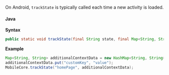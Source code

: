 On Android, `trackState` is typically called each time a new activity is loaded.

#### Java

**Syntax**

```java
public static void trackState(final String state, final Map<String, String> contextData)
```

**Example**

```java
Map<String, String> additionalContextData = new HashMap<String, String>();         
additionalContextData.put("customKey", "value");         
MobileCore.trackState("homePage", additionalContextData);
```